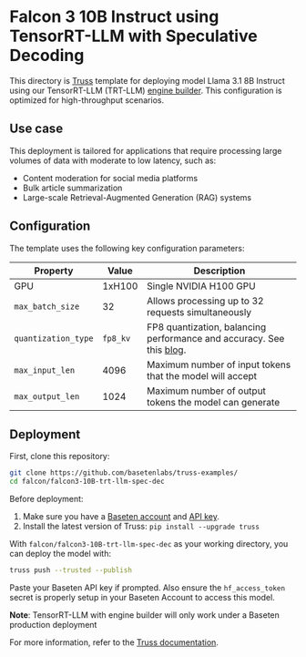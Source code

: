 # Falcon 3 10B Instruct using TensorRT-LLM with Speculative Decoding

This directory is [Truss](https://truss.baseten.co/) template for deploying model Llama 3.1 8B Instruct using our TensorRT-LLM (TRT-LLM) [engine builder](https://docs.baseten.co/performance/engine-builder-overview). This configuration is optimized for high-throughput scenarios.

## Use case

This deployment is tailored for applications that require processing large volumes of data with moderate to low latency, such as:
* Content moderation for social media platforms
* Bulk article summarization
* Large-scale Retrieval-Augmented Generation (RAG) systems

## Configuration

The template uses the following key configuration parameters:

| Property            | Value    | Description                                                                    |
| ------------------- | -------- | ------------------------------------------------------------------------------ |
| GPU                 | 1xH100   | Single NVIDIA H100 GPU                                                         |
| `max_batch_size`    | 32       | Allows processing up to 32 requests simultaneously                             |
| `quantization_type` | `fp8_kv` | FP8 quantization, balancing performance and accuracy. See this [blog](https://www.baseten.co/blog/33-faster-llm-inference-with-fp8-quantization/). |
| `max_input_len`     | 4096     | Maximum number of input tokens that the model will accept                      |
| `max_output_len`    | 1024     | Maximum number of output tokens the model can generate                         |


## Deployment

First, clone this repository:

```sh
git clone https://github.com/basetenlabs/truss-examples/
cd falcon/falcon3-10B-trt-llm-spec-dec
```

Before deployment:

1. Make sure you have a [Baseten account](https://app.baseten.co/signup) and [API key](https://app.baseten.co/settings/account/api_keys).
2. Install the latest version of Truss: `pip install --upgrade truss`

With `falcon/falcon3-10B-trt-llm-spec-dec` as your working directory, you can deploy the model with:

```sh
truss push --trusted --publish
```

Paste your Baseten API key if prompted. Also ensure the `hf_access_token` secret is properly setup in your Baseten Account to access this model.

**Note**: TensorRT-LLM with engine builder will only work under a Baseten production deployment

For more information, refer to the [Truss documentation](https://docs.baseten.co/performance/engine-builder-overview).
